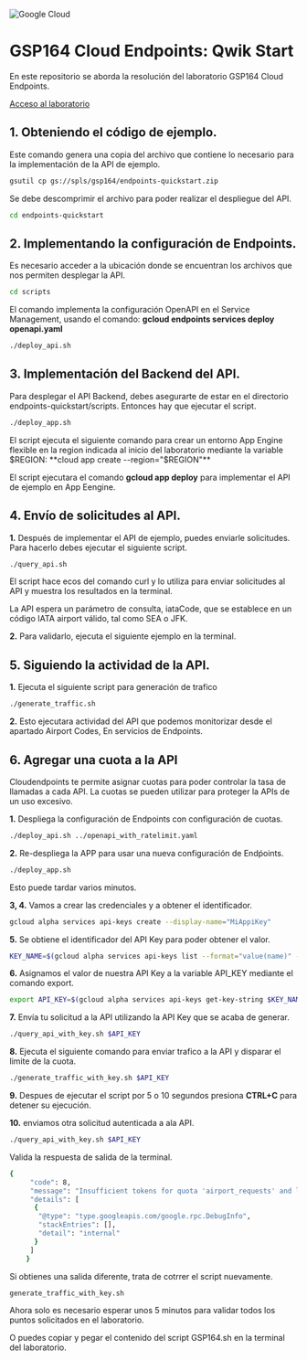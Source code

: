 ![Google Cloud](https://cdn.qwiklabs.com/GMOHykaqmlTHiqEeQXTySaMXYPHeIvaqa2qHEzw6Occ%3D)
# GSP164 Cloud Endpoints: Qwik Start 

En este repositorio se aborda la resolución del laboratorio GSP164 Cloud Endpoints.

[Acceso al laboratorio](https://www.cloudskillsboost.google/focuses/767?catalog_rank=%7B%22rank%22%3A1%2C%22num_filters%22%3A0%2C%22has_search%22%3Atrue%7D&parent=catalog&search_id=29444936)

## 1. Obteniendo el código de ejemplo.

Este comando genera una copia del archivo que contiene lo necesario para la implementación de la API de ejemplo.

``` bash
gsutil cp gs://spls/gsp164/endpoints-quickstart.zip
```

Se debe descomprimir el archivo para poder realizar el despliegue del API.

``` bash
cd endpoints-quickstart
```
## 2. Implementando la configuración de Endpoints.

Es necesario acceder a la ubicación donde se encuentran los archivos que nos permiten desplegar la API.

``` bash
cd scripts
```
El comando implementa la configuración OpenAPI en el Service Management, usando el comando: **gcloud endpoints services deploy openapi.yaml**

``` bash
./deploy_api.sh
```

## 3. Implementación del Backend del API.

Para desplegar el API Backend, debes asegurarte de estar en el directorio endpoints-quickstart/scripts. Entonces hay que ejecutar el script.

``` bash
./deploy_app.sh
```
El script ejecuta el siguiente comando para crear un entorno App Engine flexible en la region indicada al inicio del laboratorio mediante la variable $REGION: **cloud app create --region="$REGION"**

El script ejecutara el comando **gcloud app deploy** para implementar el API de ejemplo en App Eengine.

## 4. Envío de solicitudes al API.

**1.** Después de implementar el API de ejemplo, puedes enviarle solicitudes. Para hacerlo debes ejecutar el siguiente script.

``` bash
./query_api.sh
``` 

El script hace ecos del comando curl y lo utiliza para enviar solicitudes al API y muestra los resultados en la terminal.

La API espera un parámetro de consulta, iataCode, que se establece en un código IATA airport válido, tal como SEA o JFK.

**2.** Para validarlo, ejecuta el siguiente ejemplo en la terminal.

## 5. Siguiendo la actividad de la API. 

**1.** Ejecuta el siguiente script para generación de trafico

``` bash
./generate_traffic.sh
``` 

**2.** Esto ejecutara actividad del API que podemos monitorizar desde el apartado Airport Codes, En servicios de Endpoints.

## 6. Agregar una cuota a la API

Cloudendpoints te permite asignar cuotas para poder controlar la tasa de llamadas a cada API. La cuotas se pueden utilizar para proteger la APIs de un uso excesivo.

**1.** Despliega la configuración de Endpoints con configuración de cuotas.

``` bash
./deploy_api.sh ../openapi_with_ratelimit.yaml
``` 

**2.** Re-despliega la APP para usar una nueva configuración de Endṕoints.

``` bash
./deploy_app.sh
``` 

Esto puede tardar varios minutos.

**3, 4.** Vamos a crear las credenciales y a obtener el identificador.

```bash
gcloud alpha services api-keys create --display-name="MiAppiKey"
``` 

**5.** Se obtiene el identificador del API Key para poder obtener el valor.
```bash
KEY_NAME=$(gcloud alpha services api-keys list --format="value(name)" --filter "displayName=MiAppiKey")
``` 

**6.** Asignamos el valor de nuestra API Key a la variable API_KEY mediante el comando export.

```bash
export API_KEY=$(gcloud alpha services api-keys get-key-string $KEY_NAME --format="value(keyString)")
```

**7.** Envía tu solicitud a la API utilizando la API Key que se acaba de generar.

```bash
./query_api_with_key.sh $API_KEY
```

**8.** Ejecuta el siguiente comando para enviar trafico a la API y disparar el limite de la cuota.

```bash
./generate_traffic_with_key.sh $API_KEY
```

**9.** Despues de ejecutar el script por 5 o 10 segundos presiona **CTRL+C** para detener su ejecución.

**10.** enviamos otra solicitud autenticada a ala API.

```bash
./query_api_with_key.sh $API_KEY
```

Valida la respuesta de salida de la terminal.

```bash
{
     "code": 8,
     "message": "Insufficient tokens for quota 'airport_requests' and limit 'limit-on-airport-requests' of service 'example-project.appspot.com' for consumer 'api_key:AIzeSyDbdQdaSdhPMdiAuddd_FALbY7JevoMzAB'.",
     "details": [
      {
       "@type": "type.googleapis.com/google.rpc.DebugInfo",
       "stackEntries": [],
       "detail": "internal"
      }
     ]
    }
```
Si obtienes una salida diferente, trata de cotrrer el script nuevamente.

```bash
generate_traffic_with_key.sh

```
Ahora solo es necesario esperar unos 5 minutos para validar todos los puntos solicitados en el laboratorio.

O puedes copiar y pegar el contenido del script GSP164.sh en la terminal del laboratorio.
